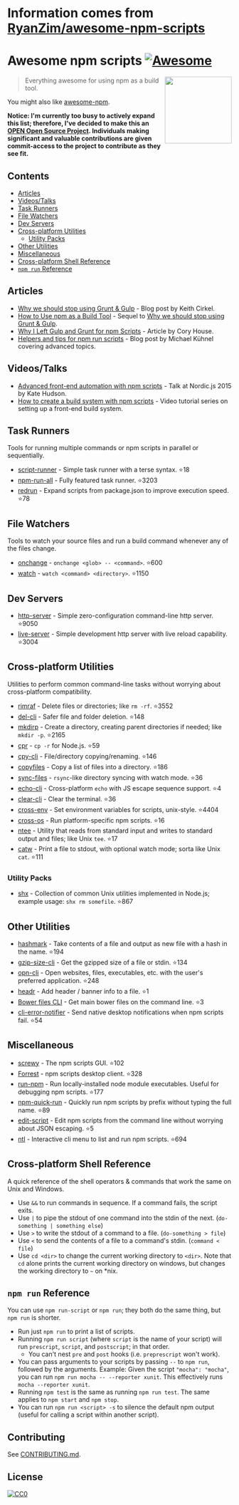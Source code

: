 # Information comes from [RyanZim/awesome-npm-scripts](https://github.com/RyanZim/awesome-npm-scripts)
# Awesome npm scripts [![Awesome](https://awesome.re/badge.svg)](https://awesome.re)

[<img src="npm-logo.png" align="right" width="150">](https://www.npmjs.com)

> Everything awesome for using npm as a build tool.

You might also like [awesome-npm](https://github.com/sindresorhus/awesome-npm).

**Notice: I'm currently too busy to actively expand this list; therefore, I've decided to make this an [OPEN Open Source Project](http://openopensource.github.io/). Individuals making significant and valuable contributions are given commit-access to the project to contribute as they see fit.**

## Contents

<!-- START doctoc generated TOC please keep comment here to allow auto update -->
<!-- DON'T EDIT THIS SECTION, INSTEAD RE-RUN doctoc TO UPDATE -->


- [Articles](#articles)
- [Videos/Talks](#videostalks)
- [Task Runners](#task-runners)
- [File Watchers](#file-watchers)
- [Dev Servers](#dev-servers)
- [Cross-platform Utilities](#cross-platform-utilities)
  - [Utility Packs](#utility-packs)
- [Other Utilities](#other-utilities)
- [Miscellaneous](#miscellaneous)
- [Cross-platform Shell Reference](#cross-platform-shell-reference)
- [`npm run` Reference](#npm-run-reference)

<!-- END doctoc generated TOC please keep comment here to allow auto update -->

## Articles

- [Why we should stop using Grunt & Gulp](https://www.keithcirkel.co.uk/why-we-should-stop-using-grunt/) - Blog post by Keith Cirkel.
- [How to Use npm as a Build Tool](https://www.keithcirkel.co.uk/how-to-use-npm-as-a-build-tool/) - Sequel to [Why we should stop using Grunt & Gulp](https://www.keithcirkel.co.uk/why-we-should-stop-using-grunt/).
- [Why I Left Gulp and Grunt for npm Scripts](https://medium.freecodecamp.com/why-i-left-gulp-and-grunt-for-npm-scripts-3d6853dd22b8) -  Article by Cory House.
- [Helpers and tips for npm run scripts](http://michael-kuehnel.de/tooling/2018/03/22/helpers-and-tips-for-npm-run-scripts.html) - Blog post by Michael Kühnel covering advanced topics.

## Videos/Talks

- [Advanced front-end automation with npm scripts](https://www.youtube.com/watch?v=0RYETb9YVrk) - Talk at Nordic.js 2015 by Kate Hudson.
- [How to create a build system with npm scripts](http://www.penta-code.com/how-to-create-a-build-system-with-npm-scripts/) - Video tutorial series on setting up a front-end build system.

## Task Runners

Tools for running multiple commands or npm scripts in parallel or sequentially.

- [script-runner](https://github.com/paulpflug/script-runner) - Simple task runner with a terse syntax. :star:18
- [npm-run-all](https://github.com/mysticatea/npm-run-all) - Fully featured task runner. :star:3203
- [redrun](https://github.com/coderaiser/redrun) - Expand scripts from package.json to improve execution speed. :star:78

## File Watchers

Tools to watch your source files and run a build command whenever any of the files change.

- [onchange](https://github.com/Qard/onchange) - `onchange <glob> -- <command>`. :star:600
- [watch](https://github.com/mikeal/watch) - `watch <command> <directory>`. :star:1150

## Dev Servers

- [http-server](https://github.com/indexzero/http-server) - Simple zero-configuration command-line http server. :star:9050
- [live-server](https://github.com/tapio/live-server) - Simple development http server with live reload capability. :star:3004

## Cross-platform Utilities

Utilities to perform common command-line tasks without worrying about cross-platform compatibility.

- [rimraf](https://github.com/isaacs/rimraf) - Delete files or directories; like `rm -rf`. :star:3552
- [del-cli](https://github.com/sindresorhus/del-cli) - Safer file and folder deletion. :star:148
- [mkdirp](https://github.com/substack/node-mkdirp) - Create a directory, creating parent directories if needed; like `mkdir -p`. :star:2165
- [cpr](https://github.com/davglass/cpr) - `cp -r` for Node.js. :star:59
- [cpy-cli](https://github.com/sindresorhus/cpy-cli) - File/directory copying/renaming. :star:146
- [copyfiles](https://github.com/calvinmetcalf/copyfiles) - Copy a list of files into a directory. :star:186
- [sync-files](https://github.com/byteclubfr/node-sync-files) - `rsync`-like directory syncing with watch mode. :star:36
- [echo-cli](https://github.com/iamakulov/echo-cli) - Cross-platform `echo` with JS escape sequence support. :star:4
- [clear-cli](https://github.com/sindresorhus/clear-cli) - Clear the terminal. :star:36
- [cross-env](https://github.com/kentcdodds/cross-env) - Set environment variables for scripts, unix-style. :star:4404
- [cross-os](https://github.com/milewski/cross-os) - Run platform-specific npm scripts. :star:16
- [ntee](https://github.com/stefanmaric/ntee) - Utility that reads from standard input and writes to standard output and files; like Unix `tee`. :star:17
- [catw](https://github.com/substack/catw) - Print a file to stdout, with optional watch mode; sorta like Unix `cat`. :star:111

### Utility Packs

- [shx](https://github.com/shelljs/shx) - Collection of common Unix utilities implemented in Node.js; example usage: `shx rm somefile`. :star:867

## Other Utilities

- [hashmark](https://github.com/keithamus/hashmark) -  Take contents of a file and output as new file with a hash in the name. :star:194
- [gzip-size-cli](https://github.com/sindresorhus/gzip-size-cli) - Get the gzipped size of a file or stdin. :star:134
- [opn-cli](https://github.com/sindresorhus/opn-cli) - Open websites, files, executables, etc. with the user's preferred application. :star:248
- [headr](https://github.com/heldr/headr) - Add header / banner info to a file. :star:1
- [Bower files CLI](https://github.com/thompsonemerson/bower-files-cli) - Get main bower files on the command line. :star:3
- [cli-error-notifier](https://github.com/micromata/cli-error-notifier) - Send native desktop notifications when npm scripts fail. :star:54

## Miscellaneous

- [screwy](https://github.com/samueleaton/screwy) - The npm scripts GUI. :star:102
- [Forrest](https://github.com/stefanjudis/forrest) - npm scripts desktop client. :star:328
- [run-npm](https://github.com/timoxley/npm-run) - Run locally-installed node module executables. Useful for debugging npm scripts. :star:177
- [npm-quick-run](https://github.com/bahmutov/npm-quick-run) - Quickly run npm scripts by prefix without typing the full name. :star:89
- [edit-script](https://github.com/RyanZim/edit-script) - Edit npm scripts from the command line without worrying about JSON escaping. :star:5
- [ntl](https://github.com/ruyadorno/ntl) - Interactive cli menu to list and run npm scripts. :star:694

## Cross-platform Shell Reference

A quick reference of the shell operators & commands that work the same on Unix and Windows.

- Use `&&` to run commands in sequence. If a command fails, the script exits.
- Use `|` to pipe the stdout of one command into the stdin of the next. (`do-something | something else`)
- Use `>` to write the stdout of a command to a file. (`do-something > file`)
- Use `<` to send the contents of a file to a command's stdin. (`command < file`)
- Use `cd <dir>` to change the current working directory to `<dir>`. Note that `cd` alone prints the current working directory on windows, but changes the working directory to `~` on \*nix.

## `npm run` Reference

You can use `npm run-script` or `npm run`; they both do the same thing, but `npm run` is shorter.

- Run just `npm run` to print a list of scripts.
- Running `npm run script` (where `script` is the name of your script) will run `prescript`, `script`, and `postscript`; in that order.
  - You can't nest `pre` and `post` hooks (i.e. `preprescript` won't work).
- You can pass arguments to your scripts by passing `--` to `npm run`, followed by the arguments. Example: Given the script `"mocha": "mocha"`, you can run `npm run mocha -- --reporter xunit`. This effectively runs `mocha --reporter xunit`.
- Running `npm test` is the same as running `npm run test`. The same applies to `npm start` and `npm stop`.
- You can run `npm run <script> -s` to silence the default npm output (useful for calling a script within another script).

## Contributing

See [CONTRIBUTING.md](https://github.com/RyanZim/awesome-npm-scripts/blob/master/CONTRIBUTING.md).

## License

[![CC0](http://mirrors.creativecommons.org/presskit/buttons/88x31/svg/cc-zero.svg)](https://creativecommons.org/publicdomain/zero/1.0/)

